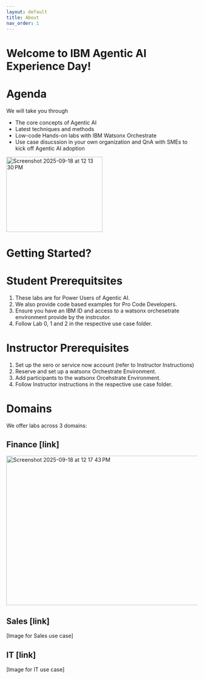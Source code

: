 ```yaml
---
layout: default
title: About
nav_order: 1
---
```


# Welcome to IBM Agentic AI Experience Day!

# Agenda 
We will take you through 
 - The core concepts of Agentic AI 
 - Latest techniques and methods
 - Low-code Hands-on labs with IBM Watsonx Orchestrate
 - Use case disucssion in your own organization and QnA with SMEs to kick off Agentic AI adoption 
<img width="253" height="198" alt="Screenshot 2025-09-18 at 12 13 30 PM" src="https://github.com/user-attachments/assets/0e62c087-8ce9-4030-a2f1-34113c576dd7" />


# Getting Started? 
# Student Prerequitsites
1. These labs are for Power Users of Agentic AI.
2. We also provide code based examples for Pro Code Developers.
3. Ensure you have an IBM ID and access to a watsonx orchesetrate environment provide by the instrcutor.
4. Follow Lab 0, 1 and 2 in the respective use case folder. 

# Instructor Prerequisites
1. Set up the xero or service now account (refer to Instructor Instructions)
2. Reserve and set up a watsonx Orchestrate Environment.
3. Add participants to the watsonx Orcehstrate Environment.
4. Follow Instructor instructions in the respective use case folder.

# Domains
We offer labs across 3 domains: 

## Finance [link]
<img width="743" height="394" alt="Screenshot 2025-09-18 at 12 17 43 PM" src="https://github.com/user-attachments/assets/ea8d6634-9b73-4ee8-adce-76b2592e3286" />

## Sales [link]
[Image for Sales use case]
## IT [link]
[Image for IT use case]


<!-- This is the base Jekyll theme. You can find out more info about customizing your Jekyll theme, as well as basic Jekyll usage documentation at [jekyllrb.com](https://jekyllrb.com/)

You can find the source code for Minima at GitHub:
[jekyll][jekyll-organization] /
[minima](https://github.com/jekyll/minima)

You can find the source code for Jekyll at GitHub:
[jekyll][jekyll-organization] /
[jekyll](https://github.com/jekyll/jekyll)


[jekyll-organization]: https://github.com/jekyll -->
